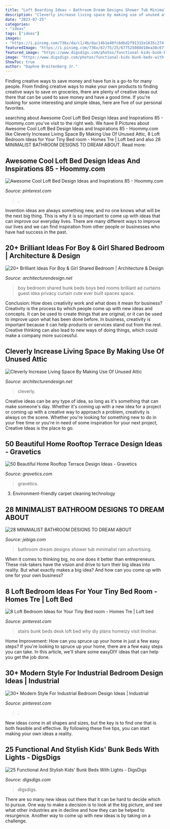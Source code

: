 ```yaml
---
title: "Loft Boarding Ideas ~ Bathroom Dream Designs Shower Tub Minimalist Rain Advertising"
description: "Cleverly increase living space by making use of unused attic"
date: "2023-07-25"
categories:
- "ideas"
tags: ["ideas"]
images:
- "https://i.pinimg.com/736x/da/c1/4b/dac14b1e48fc6dbd2f91332e1635c274.jpg"
featuredImage: "https://i.pinimg.com/736x/67/75/25/677525088d18ea38c07f565b6b467908.jpg"
featured_image: "https://www.digsdigs.com/photos/functional-kids-bunk-beds-with-lights-1-554x984.jpg"
image: "https://www.digsdigs.com/photos/functional-kids-bunk-beds-with-lights-1-554x984.jpg"
ShowToc: true
author: "Daphne Breitenberg Jr."
---
```



Finding creative ways to save money and have fun is a go-to for many people. From finding creative ways to make your own products to finding creative ways to save on groceries, there are plenty of creative ideas out there that can be used to save money and have a good time. If you're looking for some interesting and simple ideas, here are five of our personal favorites.

	

		
searching about Awesome Cool Loft Bed Design Ideas and Inspirations 85 - Hoommy.com you've visit to the right web. We have 8 Pictures about Awesome Cool Loft Bed Design Ideas and Inspirations 85 - Hoommy.com like Cleverly Increase Living Space By Making Use Of Unused Attic, 8 Loft Bedroom Ideas for Your Tiny Bed room - Homes Tre | Loft bed and also 28 MINIMALIST BATHROOM DESIGNS TO DREAM ABOUT. Read more:
		
    
## Awesome Cool Loft Bed Design Ideas And Inspirations 85 - Hoommy.com

<img loading=lazy src="https://i.pinimg.com/736x/a1/fc/30/a1fc3065628748d6a5bec99219131e4e.jpg" onerror="this.onerror=null;this.src='https://tse1.mm.bing.net/th?id=OIP.2s6807zTqWsxMAFt4urUmwHaKG&amp;pid=15.1';" alt="Awesome Cool Loft Bed Design Ideas and Inspirations 85 - Hoommy.com">

_Source: pinterest.com_

>. 

	

Invention ideas are always something new, and no one knows what will be the next big thing. This is why it is so important to come up with ideas that can improve our everyday lives. There are many different ways to improve our lives and we can find inspiration from other people or businesses who have had success in the past.

    
## 20+ Brilliant Ideas For Boy &amp; Girl Shared Bedroom | Architecture &amp; Design

<img loading=lazy src="http://cdn.architecturendesign.net/wp-content/uploads/2015/05/AD-Shared-Bedroom-Boy-Girl-11.jpg" onerror="this.onerror=null;this.src='https://tse4.mm.bing.net/th?id=OIP.M9NgNSClFaWhnGIqWUev_AHaJ4&amp;pid=15.1';" alt="20+ Brilliant Ideas For Boy &amp; Girl Shared Bedroom | Architecture &amp; Design">

_Source: architecturendesign.net_

>boy bedroom shared bunk beds boys bed rooms brilliant ad curtains guest idea privacy curtain cute ever built spaces space. 

	

Conclusion: How does creativity work and what does it mean for business?
Creativity is the process by which people come up with new ideas and concepts. It can be used to create things that are original, or it can be used to improve upon what has been done before. In business, creativity is important because it can help products or services stand out from the rest. Creative thinking can also lead to new ways of doing things, which could make a company more successful.

    
## Cleverly Increase Living Space By Making Use Of Unused Attic

<img loading=lazy src="https://cdn.architecturendesign.net/wp-content/uploads/2015/12/AD-Attic-Living-Space-Design-07.jpg" onerror="this.onerror=null;this.src='https://tse4.mm.bing.net/th?id=OIP.1rfJ7o97pELJNwRyQzmIPQHaLQ&amp;pid=15.1';" alt="Cleverly Increase Living Space By Making Use Of Unused Attic">

_Source: architecturendesign.net_

>cleverly. 

	

Creative ideas can be any type of idea, so long as it's something that can make someone's day. Whether it's coming up with a new idea for a project or coming up with a creative way to approach a problem, creativity is always on the scene. Whether you're looking for something new to do in your free time or you're in need of some inspiration for your next project, Creative Ideas is the place to go.

    
## 50 Beautiful Home Rooftop Terrace Design Ideas - Gravetics

<img loading=lazy src="https://www.gravetics.com/wp-content/uploads/2016/12/Decorating-ideas-for-innovative-design-modern-terrace.jpg" onerror="this.onerror=null;this.src='https://tse4.mm.bing.net/th?id=OIP.RnuK7uVdNfwSiwTP6L0oOgHaLJ&amp;pid=15.1';" alt="50 Beautiful Home Rooftop Terrace Design Ideas - Gravetics">

_Source: gravetics.com_

>gravetics. 

	

3. Environment-friendly carpet cleaning technology 

    
## 28 MINIMALIST BATHROOM DESIGNS TO DREAM ABOUT

<img loading=lazy src="http://www.jebiga.com/wp-content/uploads/2013/04/rain-shower-tub.jpg" onerror="this.onerror=null;this.src='https://tse3.mm.bing.net/th?id=OIP.76XQNnzwhL0hvfiIKfBUpgHaLH&amp;pid=15.1';" alt="28 MINIMALIST BATHROOM DESIGNS TO DREAM ABOUT">

_Source: jebiga.com_

>bathroom dream designs shower tub minimalist rain advertising. 

	

When it comes to thinking big, no one does it better than entrepreneurs. These risk-takers have the vision and drive to turn their big ideas into reality. But what exactly makes a big idea? And how can you come up with one for your own business?

    
## 8 Loft Bedroom Ideas For Your Tiny Bed Room - Homes Tre | Loft Bed

<img loading=lazy src="https://i.pinimg.com/736x/67/75/25/677525088d18ea38c07f565b6b467908.jpg" onerror="this.onerror=null;this.src='https://tse3.mm.bing.net/th?id=OIP.ALXQH0r2WhOHBm6OYxa5HgHaJ3&amp;pid=15.1';" alt="8 Loft Bedroom Ideas for Your Tiny Bed room - Homes Tre | Loft bed">

_Source: pinterest.com_

>stairs bunk beds desk loft bed why diy plans homeizy visit lmolnar. 

	

Home Improvement: How can you spruce up your home in just a few easy steps?
If you're looking to spruce up your home, there are a few easy steps you can take. In this article, we'll share some easyDIY ideas that can help you get the job done.

    
## 30+ Modern Style For Industrial Bedroom Design Ideas | Industrial

<img loading=lazy src="https://i.pinimg.com/736x/da/c1/4b/dac14b1e48fc6dbd2f91332e1635c274.jpg" onerror="this.onerror=null;this.src='https://tse1.mm.bing.net/th?id=OIP.SwGvcfnGmW2qETsAOYxfCgHaKL&amp;pid=15.1';" alt="30+ Modern Style For Industrial Bedroom Design Ideas | Industrial">

_Source: pinterest.com_

>. 

	

New ideas come in all shapes and sizes, but the key is to find one that is both feasible and effective. By following these five tips, you can start making your own ideas a reality.

    
## 25 Functional And Stylish Kids&#039; Bunk Beds With Lights - DigsDigs

<img loading=lazy src="https://www.digsdigs.com/photos/functional-kids-bunk-beds-with-lights-1-554x984.jpg" onerror="this.onerror=null;this.src='https://tse2.mm.bing.net/th?id=OIP.W6T-DvA3b1470Qo2-cJ-XgHaNJ&amp;pid=15.1';" alt="25 Functional And Stylish Kids&#039; Bunk Beds With Lights - DigsDigs">

_Source: digsdigs.com_

>digsdigs. 

	

There are so many new ideas out there that it can be hard to decide which to pursue. One way to make a decision is to look at the big picture, and see what other industries are in decline and how they can be helped to resurgence. Another way to come up with new ideas is by taking on a challenge.

